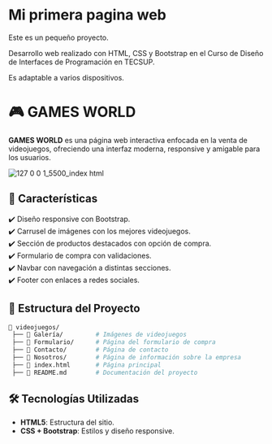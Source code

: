 # Mi primera pagina web
Este es un pequeño proyecto.

Desarrollo web realizado con HTML, CSS y Bootstrap en el Curso de Diseño de Interfaces de Programación en TECSUP.

Es adaptable a varios dispositivos.

# 🎮 GAMES WORLD

**GAMES WORLD** es una página web interactiva enfocada en la venta de videojuegos, ofreciendo una interfaz moderna, responsive y amigable para los usuarios.

![127 0 0 1_5500_index html](https://github.com/user-attachments/assets/88f04e0b-1584-4013-b168-c76d540f2676)



## 📌 Características  
✔️ Diseño responsive con Bootstrap.  
✔️ Carrusel de imágenes con los mejores videojuegos.  
✔️ Sección de productos destacados con opción de compra.  
✔️ Formulario de compra con validaciones.  
✔️ Navbar con navegación a distintas secciones.  
✔️ Footer con enlaces a redes sociales.  

## 📁 Estructura del Proyecto  

```bash
📂 videojuegos/
 ├── 📂 Galería/         # Imágenes de videojuegos
 ├── 📂 Formulario/      # Página del formulario de compra
 ├── 📂 Contacto/        # Página de contacto
 ├── 📂 Nosotros/        # Página de información sobre la empresa
 ├── 📄 index.html       # Página principal
 ├── 📄 README.md        # Documentación del proyecto

```
## 🛠️ Tecnologías Utilizadas  
- **HTML5**: Estructura del sitio.  
- **CSS + Bootstrap**: Estilos y diseño responsive.  

